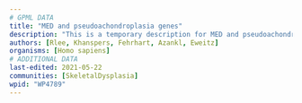 ```yaml
---
# GPML DATA
title: "MED and pseudoachondroplasia genes"
description: "This is a temporary description for MED and pseudoachondroplasia genes"
authors: [Rlee, Khanspers, Fehrhart, Azankl, Eweitz]
organisms: [Homo sapiens]
# ADDITIONAL DATA
last-edited: 2021-05-22
communities: [SkeletalDysplasia]
wpid: "WP4789"
---
```

